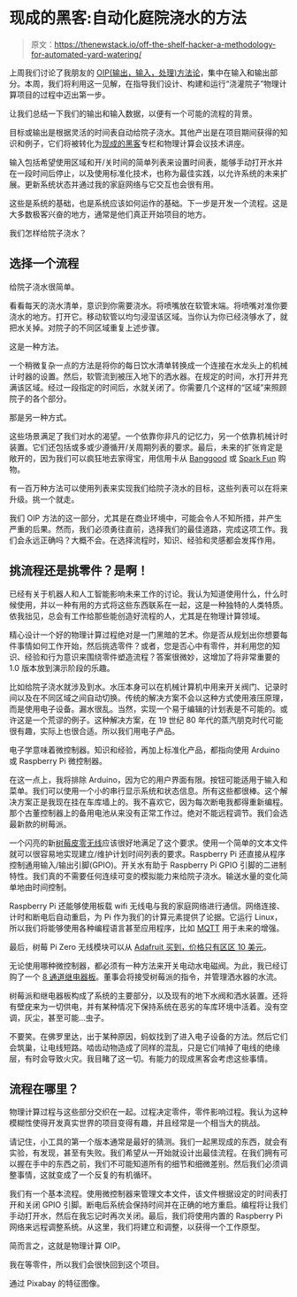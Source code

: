 # 现成的黑客:自动化庭院浇水的方法

> 原文：<https://thenewstack.io/off-the-shelf-hacker-a-methodology-for-automated-yard-watering/>

上周我们讨论了我朋友的 [OIP(输出，输入，处理)方法论](https://thenewstack.io/off-the-shelf-hacker-outputs-inputs-and-process/)，集中在输入和输出部分。本周，我们将利用这一见解，在指导我们设计、构建和运行“浇灌院子”物理计算项目的过程中迈出第一步。

让我们总结一下我们的输出和输入数据，以便有一个可能的流程的背景。

目标或输出是根据灵活的时间表自动给院子浇水。其他产出是在项目期间获得的知识和例子，它们将被转化为[现成的黑客](https://www.thenewstack.io/tag/Off-The-Shelf-Hacker)专栏和物理计算会议技术讲座。

输入包括希望使用区域和开/关时间的简单列表来设置时间表，能够手动打开水并在一段时间后停止，以及使用标准化技术，也称为最佳实践，以允许系统的未来扩展。更新系统状态并通过我的家庭网络与它交互也会很有用。

这些是系统的基础，也是系统应该如何运作的基础。下一步是开发一个流程。这是大多数极客兴奋的地方，通常是他们真正开始项目的地方。

我们怎样给院子浇水？

## 选择一个流程

给院子浇水很简单。

看看每天的浇水清单，意识到你需要浇水。将喷嘴放在软管末端。将喷嘴对准你要浇水的地方。打开它。移动软管以均匀浸湿该区域。当你认为你已经浇够水了，就把水关掉。对院子的不同区域重复上述步骤。

这是一种方法。

一个稍微复杂一点的方法是将你的每日饮水清单转换成一个连接在水龙头上的机械计时器的设置。然后，软管流到被压入地下的洒水器。在规定的时间，水打开并充满该区域。经过一段指定的时间后，水就关闭了。你需要几个这样的“区域”来照顾院子的各个部分。

那是另一种方式。

这些场景满足了我们对水的渴望。一个依靠你非凡的记忆力，另一个依靠机械计时装置。它们还包括或多或少遵循开/关周期列表的要求。最后，未来的扩张肯定是敞开的，因为我们可以疯狂地去家得宝，用信用卡从 [Banggood](https://www.banggood.com/) 或 [Spark Fun](https://www.sparkfun.com/) 购物。

有一百万种方法可以使用列表来实现我们给院子浇水的目标，这些列表可以在将来升级。挑一个就走。

我们 OIP 方法的这一部分，尤其是在商业环境中，可能会令人不知所措，并产生严重的后果。然而，我们必须勇往直前，选择我们的最佳道路，完成这项工作。我们会永远正确吗？大概不会。在选择流程时，知识、经验和灵感都会发挥作用。

## 挑流程还是挑零件？是啊！

已经有关于机器人和人工智能影响未来工作的讨论。我认为知道使用什么，什么时候使用，并以一种有用的方式将这些东西联系在一起，这是一种独特的人类特质。依我拙见，总会有工作给那些能创造好流程的人，尤其是在物理计算领域。

精心设计一个好的物理计算过程绝对是一门黑暗的艺术。你是否从规划出你想要每件事情如何工作开始，然后挑选零件？或者，您是否心中有零件，并利用您的知识、经验和行为意识来围绕零件塑造流程？答案很微妙，这增加了将非常重要的 1.0 版本放到演示阶段的乐趣。

比如给院子浇水就涉及到水。水压本身可以在机械计算机中用来开关阀门、记录时间以及在不同区域之间自动切换。传统的解决方案不会以这种方式使用液压原理，而是使用电子设备。漏水很乱。当然，实现一个易于编辑的计划表是不可能的。或许这是一个荒谬的例子。这种解决方案，在 19 世纪 80 年代的蒸汽朋克时代可能很有趣，实际上也很合适。所以我们用电子产品。

电子学意味着微控制器。知识和经验，再加上标准化产品，都指向使用 Arduino 或 Raspberry Pi 微控制器。

在这一点上，我将排除 Arduino，因为它的用户界面有限。按钮可能适用于输入和菜单。我们可以使用一个小的串行显示系统和状态信息。所有这些都很棒。这个解决方案正是我现在挂在车库墙上的。我不喜欢它，因为每次断电我都得重新编程。那个古董控制器上的备用电池从来没有正常工作过。绝对不能远程调节。我们会选最新款的树莓派。

一个闪亮的新[树莓皮零无线](https://www.raspberrypi.org/products/raspberry-pi-zero-w/)应该很好地满足了这个要求。使用一个简单的文本文件就可以很容易地实现建立/维护计划时间列表的要求。Raspberry Pi 还直接从程序控制通用输入/输出引脚(GPIO)。开关水有助于 Raspberry Pi GPIO 引脚的二进制特性。我们真的不需要任何连续可变的模拟能力来给院子浇水。输送水量的变化简单地由时间控制。

Raspberry Pi 还能够使用板载 wifi 无线电与我的家庭网络进行通信。网络连接、计时和断电后自动重启，为 Pi 作为我们的计算元素提供了论据。它运行 Linux，所以我们将能够使用各种编程语言甚至应用程序，比如 [MQTT](https://thenewstack.io/mqtt-protocol-iot/) 用于未来的增强。

最后，树莓 Pi Zero 无线模块可以从 [Adafruit 买到，价格只有区区 10 美元](https://www.adafruit.com/product/3400)。

无论使用哪种微控制器，都必须有一种方法来开关电动水电磁阀。为此，我已经订购了一个 [8 通道继电器板](https://www.banggood.com/BESTEP-8-Channel-3_3V-Relay-Module-Optocoupler-Driver-Relay-Control-Board-Low-Level-For-Arduino-p-1355824.html?rmmds=buy&cur_warehouse=CN)。董事会将接受树莓派的指令，并管理洒水器的水流。

树莓派和继电器板构成了系统的主要部分，以及现有的地下水阀和洒水装置。还将有壁疣来为一切供电，并有某种情况下保持系统在恶劣的车库环境中活着。没有空调，灰尘，甚至可能…虫子。

不要笑。在佛罗里达，出于某种原因，蚂蚁找到了进入电子设备的方法。然后它们会筑巢，让电线短路。啮齿动物造成了同样的混乱，只是它们啃掉了电线的绝缘层，有时会导致火灾。我目睹了这一切。有能力的现成黑客会考虑这些事情。

## 流程在哪里？

物理计算过程与这些部分交织在一起。过程决定零件，零件影响过程。我认为这种模糊性使得开发真实世界的项目变得有趣，并且经常是一个相当大的挑战。

请记住，小工具的第一个版本通常是最好的猜测。我们一起黑现成的东西，就会有实验，有发现，甚至有失败。我们希望从一开始就设计出最佳流程。在我们拥有可以握在手中的东西之前，我们不可能知道所有的细节和细微差别。然后我们必须调整事情，这就变成了一个反复的有机循环。

我们有一个基本流程。使用微控制器来管理文本文件，该文件根据设定的时间表打开和关闭 GPIO 引脚。断电后系统会保持时间并在正确的地方重启。编程将让我们手动打开水，然后在我忘记时再次关闭。最后，我们将使用内置的 Raspberry Pi 网络来远程调整系统。从这里，我们将建立和调整，以获得一个工作原型。

简而言之，这就是物理计算 OIP。

我在等零件，所以我们会很快回到这个项目。

通过 Pixabay 的特征图像。

<svg xmlns:xlink="http://www.w3.org/1999/xlink" viewBox="0 0 68 31" version="1.1"><title>Group</title> <desc>Created with Sketch.</desc></svg>